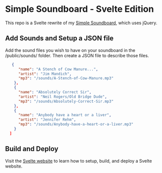 # Simple Soundboard - Svelte Edition

This repo is a Svelte rewrite of my [Simple Soundboard](https://github.com/digitalcolony/Simple-Soundboard), which uses jQuery.

## Add Sounds and Setup a JSON file

Add the sound files you wish to have on your soundboard in the /public/sounds/ folder. Then create a JSON file to describe those files.

```json
   {
      "name": "A Stench of Cow Manure...",
      "artist": "Jim Mandich",
      "mp3": "/sounds/A-Stench-of-Cow-Manure.mp3"
    },
    {
      "name": "Absolutely Correct Sir",
      "artist": "Neil Rogers/Old Bridge Dude",
      "mp3": "/sounds/Absolutely-Correct-Sir.mp3"
    },
    {
      "name": "Anybody have a heart or a liver",
      "artist": "Jennifer Rehm",
      "mp3": "/sounds/Anybody-have-a-heart-or-a-liver.mp3"
    }
  ]
```

## Build and Deploy

Visit the [Svelte website](https://svelte.dev/) to learn how to setup, build, and deploy a Svelte website.
